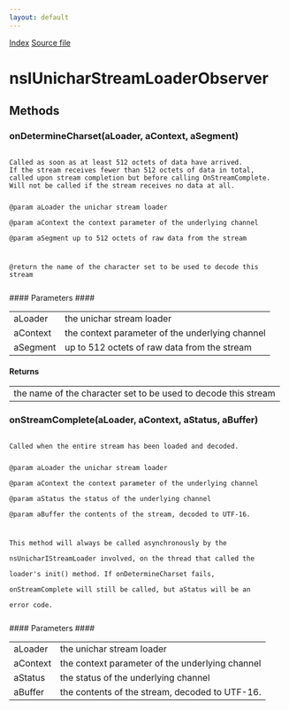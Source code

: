 ```yaml
---
layout: default
---
```

<div id='links'><a href="../index.html">Index</a>
<a href="http://dxr.mozilla.org/mozilla-central/source/netwerk/base/public/nsIUnicharStreamLoader.idl">Source file</a>
</div>

# nsIUnicharStreamLoaderObserver #

## Methods ##

### onDetermineCharset(aLoader, aContext, aSegment) ###
<code>  
Called as soon as at least 512 octets of data have arrived.  
If the stream receives fewer than 512 octets of data in total,  
called upon stream completion but before calling OnStreamComplete.  
Will not be called if the stream receives no data at all.  
  
@param aLoader the unichar stream loader  
@param aContext the context parameter of the underlying channel  
@param aSegment up to 512 octets of raw data from the stream  
  
@return the name of the character set to be used to decode this stream  
  
</code>
#### Parameters ####

<table>

<tr>
<td>aLoader</td>
<td>the unichar stream loader  
</td>
</tr>

<tr>
<td>aContext</td>
<td>the context parameter of the underlying channel  
</td>
</tr>

<tr>
<td>aSegment</td>
<td>up to 512 octets of raw data from the stream  
</td>
</tr>

</table>

#### Returns ####

<table>

<tr>
<td>the name of the character set to be used to decode this stream  
</td>
</tr>

</table>

### onStreamComplete(aLoader, aContext, aStatus, aBuffer) ###
<code>  
Called when the entire stream has been loaded and decoded.  
  
@param aLoader the unichar stream loader  
@param aContext the context parameter of the underlying channel  
@param aStatus the status of the underlying channel  
@param aBuffer the contents of the stream, decoded to UTF-16.  
  
This method will always be called asynchronously by the  
nsUnicharIStreamLoader involved, on the thread that called the  
loader's init() method.  If onDetermineCharset fails,  
onStreamComplete will still be called, but aStatus will be an  
error code.  
  
</code>
#### Parameters ####

<table>

<tr>
<td>aLoader</td>
<td>the unichar stream loader  
</td>
</tr>

<tr>
<td>aContext</td>
<td>the context parameter of the underlying channel  
</td>
</tr>

<tr>
<td>aStatus</td>
<td>the status of the underlying channel  
</td>
</tr>

<tr>
<td>aBuffer</td>
<td>the contents of the stream, decoded to UTF-16.  
</td>
</tr>

</table>
